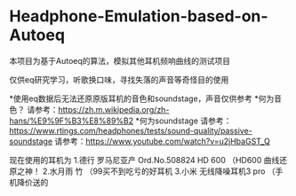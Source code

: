 # Headphone-Emulation-based-on-Autoeq

本项目为基于Autoeq的算法，模拟其他耳机频响曲线的测试项目

仅供eq研究学习，听歌换口味，寻找失落的声音等奇怪目的使用

*使用eq数据后无法还原原版耳机的音色和soundstage，声音仅供参考
*何为音色？ 请参考：https://zh.m.wikipedia.org/zh-hans/%E9%9F%B3%E8%89%B2
*何为soundstage 请参考：https://www.rtings.com/headphones/tests/sound-quality/passive-soundstage
               请参考：https://www.youtube.com/watch?v=u2jHbaGST_Q

现在使用的耳机为
1.德行 罗马尼亚产 Ord.No.508824 HD 600 （HD600 曲线还原之神！
2.水月雨 竹 （99买不到吃亏的好耳机
3.小米 无线降噪耳机3 pro （手机降价送的

